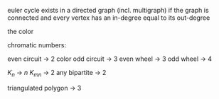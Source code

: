 euler cycle exists in a directed graph (incl. multigraph) if the graph is connected and every vertex has an in-degree equal to its out-degree

the color

chromatic numbers:

even circuit -> 2 color
odd circuit -> 3
even wheel -> 3
odd wheel -> 4

$K_n$ -> $n$
$K_{mn}$ -> 2
any bipartite -> 2

triangulated polygon -> 3